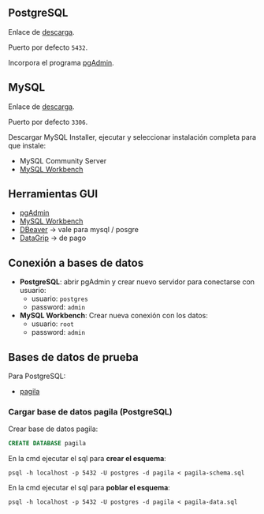 ## PostgreSQL
Enlace de [descarga](https://www.enterprisedb.com/downloads/postgres-postgresql-downloads).

Puerto por defecto ``5432``. 

Incorpora el programa [pgAdmin](https://www.pgadmin.org/download/).

## MySQL 
Enlace de [descarga](https://dev.mysql.com/downloads/windows/installer/8.0.html).

Puerto por defecto ``3306``. 

Descargar MySQL Installer, ejecutar y seleccionar instalación completa para que instale:

* MySQL Community Server
* [MySQL Workbench](https://www.mysql.com/products/workbench/)

## Herramientas GUI
* [pgAdmin](https://www.pgadmin.org/download/)
* [MySQL Workbench](https://www.mysql.com/products/workbench/)
* [DBeaver](https://dbeaver.io/) -> vale para mysql / posgre
* [DataGrip](https://www.jetbrains.com/datagrip/) -> de pago

## Conexión a bases de datos

* **PostgreSQL**: abrir pgAdmin y crear nuevo servidor para conectarse con usuario:
	* usuario: ``postgres``
	* password: ``admin``
* **MySQL Workbench**: Crear nueva conexión con los datos:
	* usuario: ``root``
	* password: ``admin``

## Bases de datos de prueba

Para PostgreSQL:

* [pagila](https://github.com/devrimgunduz/pagila)


### Cargar base de datos pagila (PostgreSQL)

Crear base de datos pagila:

```sql
CREATE DATABASE pagila
```

En la cmd ejecutar el sql para **crear el esquema**:

```
psql -h localhost -p 5432 -U postgres -d pagila < pagila-schema.sql
```


En la cmd ejecutar el sql para **poblar el esquema**:

```
psql -h localhost -p 5432 -U postgres -d pagila < pagila-data.sql
```